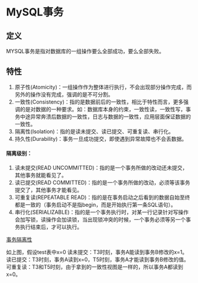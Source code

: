 # MySQL事务

## 定义
MYSQL事务是指对数据库的一组操作要么全部成功，要么全部失败。

## 特性

1. 原子性(Atomicity)：一组操作作为整体进行执行，不会出现部分操作完成，而另外的操作没有完成，强调的是不可分割。
2. 一致性(Consistency)：指的是数据前后的一致性，相比于特性而言，更多强调的是对数据的一种要求。如：数据库本身的约束，一致性读，一致性写，事务中途异常奔溃后数据的一致性，日志与数据的一致性，应用层面保证数据的一致性。
3. 隔离性(Isolation)：指的是读未提交、读已提交、可重复读、串行化。
4. 持久性(Durability)：事务一旦成功提交，即使遇到异常故障也不会丢数据。

#### 隔离级别：

1. 读未提交(READ UNCOMMITTED)：指的是一个事务所做的改动还未提交，其他事务就能看见了。
2. 读已提交(READ COMMITTED)：指的是一个事务所做的改动，必须等该事务提交了，其他事务才能看见。
3. 可重复读(REPEATABLE READ)：指的是在事务启动之后看到的数据自始至终都是一致的（事务启动不是指begin，而是开始执行第一条SQL语句）。
4. 串行化(SERIALIZABLE)：指的是一个事务执行时，对某一行记录针对写操作会加写锁，读操作会加读锁，当出现锁冲突的时候，一个事务必须等另一个事务执行结束后，才可以执行。

[事务隔离性](drawio/事务隔离性.drawio ':include :type=code')

如上图，假设test表中x=0
读未提交：T3时刻，事务A能读到事务B修改的x=1。
读已提交：T3时刻，事务A读到x=0，T5时刻，事务A才能读到事务B修改的值。
可重复读：T3和T5时刻，由于拿到的一致性视图是一样的，所以事务A都读到x=0。
